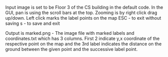 Input image is set to be Floor 3 of the CS building in the default code.
In the GUI, pan is using the scroll bars at the top. Zooming is by right click drag up/down.
Left click marks the label points on the map
ESC - to exit without saving
s - to save and exit


Output is marked.png - The image file with marked labels and coordinates.txt which has 3 columns. First 2 indicate y,x coordinate of the respective point on the map and the 3rd label indicates the distance on the ground between the given point and the successive label point.
